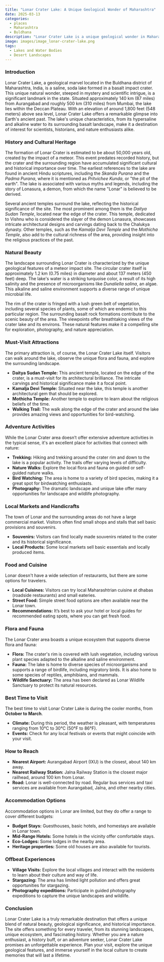 ```yaml
---
title: "Lonar Crater Lake: A Unique Geological Wonder of Maharashtra"
date: 2025-03-13
categories:
  - places
  - Maharashtra
  - Buldhana
description: "Lonar Crater Lake is a unique geological wonder in Maharashtra, India. It is the only natural soda lake in the country and one of the few such lakes in the world. Formed by a meteorite impact millions of years ago, Lonar Crater Lake is surrounded by lush greenery and offers a fascinating insight into Earth's ancient history."
image: images/image_lonar-crater-lake.png
tags: 
  - Lakes and Water Bodies
  - Desert Landscapes
---
```



### **Introduction**

Lonar Crater Lake, a geological marvel located in the Buldhana district of Maharashtra, India, is a saline, soda lake formed in a basalt impact crater. This unique natural wonder, steeped in mystery and scientific intrigue, is a significant landmark in the state. Situated approximately 140 km (87 miles) from Aurangabad and roughly 500 km (310 miles) from Mumbai, the lake lies within the Deccan Plateau. With an elevation of around 1,800 feet (548 meters) above sea level, Lonar Crater Lake offers a remarkable glimpse into Earth's ancient past. The lake's unique characteristics, from its hypersaline and alkaline water to its surrounding basalt landscape, make it a destination of interest for scientists, historians, and nature enthusiasts alike.

### **History and Cultural Heritage**

The formation of Lonar Crater is estimated to be about 50,000 years old, created by the impact of a meteor. This event predates recorded history, but the crater and the surrounding region have accumulated significant cultural and historical importance over time. The earliest references to the lake are found in ancient Hindu scriptures, including the *Skanda Purana* and the *Padma Purana*, where it is mentioned as *Pritvichee Kunda*, or "the pit of the earth".  The lake is associated with various myths and legends, including the story of Lonasura, a demon, from which the name "Lonar" is believed to be derived.



Several ancient temples surround the lake, reflecting the historical significance of the site. The most prominent among them is the *Daitya Sudan Temple*, located near the edge of the crater. This temple, dedicated to Vishnu who is considered the slayer of the demon Lonasura, showcases intricate architectural designs and carvings dating back to the Chalukya dynasty. Other temples, such as the *Kamalja Devi Temple* and the *Mothicha Temple*, also add to the cultural richness of the area, providing insight into the religious practices of the past.

### **Natural Beauty**

The landscape surrounding Lonar Crater is characterized by the unique geological features of a meteor impact site. The circular crater itself is approximately 1.2 km (0.75 miles) in diameter and about 137 meters (450 feet) deep. The lake's water is a striking turquoise color, a result of its high salinity and the presence of microorganisms like *Dunaliella salina*, an algae. This alkaline and saline environment supports a diverse range of unique microbial life.



The rim of the crater is fringed with a lush green belt of vegetation, including several species of plants, some of which are endemic to this particular region. The surrounding basalt rock formations contribute to the scenic beauty of the area. The viewpoints offer breathtaking views of the crater lake and its environs. These natural features make it a compelling site for exploration, photography, and nature appreciation.

### **Must-Visit Attractions**

The primary attraction is, of course, the Lonar Crater Lake itself. Visitors can walk around the lake, observe the unique flora and fauna, and explore the surrounding landscape.

*   **Daitya Sudan Temple:** This ancient temple, located on the edge of the crater, is a must-visit for its architectural brilliance. The intricate carvings and historical significance make it a focal point.
*   **Kamalja Devi Temple:** Situated near the lake, this temple is another architectural gem that should be explored.
*   **Mothicha Temple:** Another temple to explore to learn about the religious beliefs of the time.
*   **Walking Trail:** The walk along the edge of the crater and around the lake provides amazing views and opportunities for bird-watching.

### **Adventure Activities**

While the Lonar Crater area doesn’t offer extensive adventure activities in the typical sense, it's an excellent place for activities that connect with nature:

*   **Trekking:** Hiking and trekking around the crater rim and down to the lake is a popular activity. The trails offer varying levels of difficulty.
*   **Nature Walks:**  Explore the local flora and fauna on guided or self-guided nature walks.
*   **Bird Watching:** The area is home to a variety of bird species, making it a great spot for birdwatching enthusiasts.
*   **Photography:** The dramatic landscape and unique lake offer many opportunities for landscape and wildlife photography.

### **Local Markets and Handicrafts**

The town of Lonar and the surrounding areas do not have a large commercial market. Visitors often find small shops and stalls that sell basic provisions and souvenirs.

*   **Souvenirs:** Visitors can find locally made souvenirs related to the crater and its historical significance.
*   **Local Products:** Some local markets sell basic essentials and locally produced items.

### **Food and Cuisine**

Lonar doesn't have a wide selection of restaurants, but there are some options for travelers.

*   **Local Cuisines:** Visitors can try local Maharashtrian cuisine at dhabas (roadside restaurants) and small eateries.
*   **Street Food:** Simple street food options are often available near the Lonar town.
*   **Recommendations:** It’s best to ask your hotel or local guides for recommended eating spots, where you can get fresh food.

### **Flora and Fauna**

The Lonar Crater area boasts a unique ecosystem that supports diverse flora and fauna:

*   **Flora:** The crater's rim is covered with lush vegetation, including various plant species adapted to the alkaline and saline environment.
*   **Fauna:** The lake is home to diverse species of microorganisms and supports a range of birdlife, including migratory birds. It is also home to some species of reptiles, amphibians, and mammals.
*   **Wildlife Sanctuary:** The area has been declared as Lonar Wildlife Sanctuary to protect its natural resources.

### **Best Time to Visit**

The best time to visit Lonar Crater Lake is during the cooler months, from **October to March**.

*   **Climate:** During this period, the weather is pleasant, with temperatures ranging from 10°C to 30°C (50°F to 86°F).
*   **Events:** Check for any local festivals or events that might coincide with your visit.

### **How to Reach**

*   **Nearest Airport:** Aurangabad Airport (IXU) is the closest, about 140 km away.
*   **Nearest Railway Station:** Jalna Railway Station is the closest major railhead, around 100 km from Lonar.
*   **Road:** Lonar is well-connected by road. Regular bus services and taxi services are available from Aurangabad, Jalna, and other nearby cities.

### **Accommodation Options**

Accommodation options in Lonar are limited, but they do offer a range to cover different budgets:

*   **Budget Stays:** Guesthouses, basic hotels, and homestays are available in Lonar town.
*   **Mid-Range Hotels:** Some hotels in the vicinity offer comfortable stays.
*   **Eco-Lodges:** Some lodges in the nearby area.
*   **Heritage properties:** Some old houses are also available for tourists.

### **Offbeat Experiences**

*   **Village Visits:** Explore the local villages and interact with the residents to learn about their culture and way of life.
*   **Stargazing:** The area has limited light pollution and offers great opportunities for stargazing.
*   **Photography expeditions:** Participate in guided photography expeditions to capture the unique landscapes and wildlife.

### **Conclusion**

Lonar Crater Lake is a truly remarkable destination that offers a unique blend of natural beauty, geological significance, and historical importance. The site offers something for every traveler, from its stunning landscapes, unique ecosystem, and fascinating history. Whether you are a nature enthusiast, a history buff, or an adventure seeker, Lonar Crater Lake promises an unforgettable experience. Plan your visit, explore the unique geological features, and immerse yourself in the local culture to create memories that will last a lifetime.


